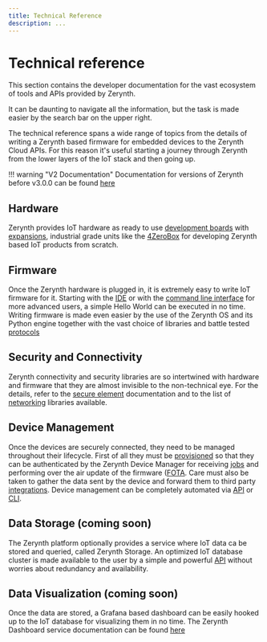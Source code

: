 ```yaml
---
title: Technical Reference
description: ...
---
```


# Technical reference

This section contains the developer documentation for the vast ecosystem of tools and APIs provided by Zerynth.

It can be daunting to navigate all the information, but the task is made easier by the search bar on the upper right.

The technical reference spans a wide range of topics from the details of writing a Zerynth based firmware for embedded devices to the Zerynth Cloud APIs. For this reason it's useful starting a journey through Zerynth from the lower layers of the IoT stack and then going up.

!!! warning "V2 Documentation"
    Documentation for versions of Zerynth before v3.0.0 can be found <a href="https://docsv2.zerynth.com" target="_blank">here</a>


## Hardware

Zerynth provides IoT hardware as ready to use [development boards](../hardware/index.md) with [expansions](../hardware/index.md/#modular-expansion-system), industrial grade units like the [4ZeroBox](../hardware/4ZeroBox.md) for developing Zerynth based IoT products from scratch.

## Firmware

Once the Zerynth hardware is plugged in, it is extremely easy to write IoT firmware for it. Starting with the [IDE](vscode/index.md) or with the [command line interface](cli/ztc/index.md) for more advanced users, a simple Hello World can be executed in no time.
Writing firmware is made even easier by the use of the Zerynth OS and its Python engine together with the vast choice of libraries and battle tested [protocols](libs/protocols/index.md)

## Security and Connectivity

Zerynth connectivity and security libraries are so intertwined with hardware and firmware that they are almost invisible to the non-technical eye. For the details, refer to the [secure element](libs/crypto/index.md) documentation and to the list of [networking](libs/networking/index.md) libraries available.

## Device Management

Once the devices are securely connected, they need to be managed throughout their lifecycle. First of all they must be [provisioned](../gettingstarted/index.md#3-prepare-the-device-for-the-cloud) so that they can be authenticated by the Zerynth Device Manager for receiving [jobs](../zCloud/zdm_intro.md) and performing over the air update of the firmware ([FOTA](../zCloud/FOTA.md). Care must also be taken to gather the data sent by the device and forward them to third party [integrations](../zCloud/zdm_intro.md). Device management can be completely automated via [API](api/zdm/index.md) or [CLI](cli/zdm/index.md).

## Data Storage (coming soon)

The Zerynth platform optionally provides a service where IoT data ca be stored and queried, called Zerynth Storage. An optimized IoT database cluster is made available to the user by a simple and powerful [API](api/zstorage/index.md) without worries about redundancy and availability.

## Data Visualization (coming soon)

Once the data are stored, a Grafana based dashboard can be easily hooked up to the IoT database for visualizing them in no time. The Zerynth Dashboard service documentation can be found [here](../zCloud/zdashboard_intro.md)




